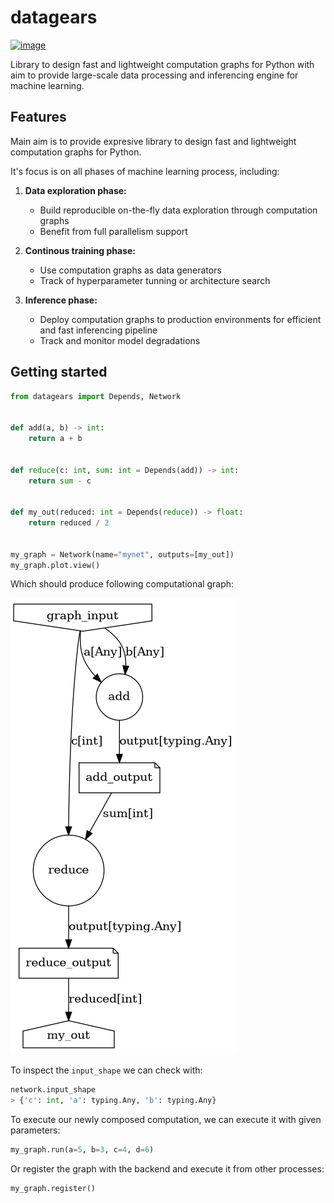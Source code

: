 # datagears

[![image][]][1]


Library to design fast and lightweight computation graphs for Python with aim to provide large-scale data processing and inferencing engine for machine learning.

## Features

Main aim is to provide expresive library to design fast and lightweight computation graphs for Python.

It's focus is on all phases of machine learning process, including:

1. **Data exploration phase:**
      * Build reproducible on-the-fly data exploration through computation graphs 
      * Benefit from full parallelism support

2. **Continous training phase:** 
      * Use computation graphs as data generators
      * Track of hyperparameter tunning or architecture search

3. **Inference phase:** 
    * Deploy computation graphs to production environments for efficient and fast inferencing pipeline 
    * Track and monitor model degradations

## Getting started

```python
from datagears import Depends, Network


def add(a, b) -> int:
    return a + b


def reduce(c: int, sum: int = Depends(add)) -> int:
    return sum - c


def my_out(reduced: int = Depends(reduce)) -> float:
    return reduced / 2


my_graph = Network(name="mynet", outputs=[my_out]) 
my_graph.plot.view()
```


Which should produce following computational graph:


[![image][2]][1]


To inspect the `input_shape` we can check with:

```python
network.input_shape
> {'c': int, 'a': typing.Any, 'b': typing.Any}
```

To execute our newly composed computation, we can execute it with given parameters:
```python
my_graph.run(a=5, b=3, c=4, d=6)
```

Or register the graph with the backend and execute it from other
processes: 
```python
my_graph.register()
```

  [image]: https://badge.fury.io/py/datagears.png
  [1]: http://badge.fury.io/py/datagears
  [2]: ./out.png
